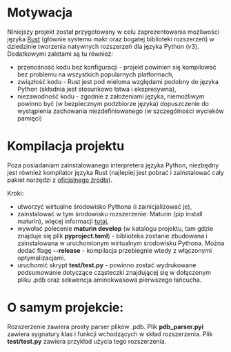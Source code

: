# Motywacja
Niniejszy projekt został przygotowany w celu zaprezentowania możliwości języka [Rust](https://www.rust-lang.org/) (głównie systemu makr oraz bogatej biblioteki rozszerzeń) w dziedzinie tworzenia
natywnych rozszerzeń dla języka Python (v3). Dodatkowymi zaletami są tu również:
- przenośność kodu bez konfiguracji - projekt powinien się kompilować bez problemu na wszystkich popularnych platformach,
- związłość kodu - Rust jest pod wieloma względami podobny do języka Python (składnia jest stosunkowo łatwa i ekspresywna),
- niezawodność kodu - zgodnie z założeniami języka, niemożliwym powinno być (w bezpiecznym podzbiorze języka) dopuszczenie do wystąpienia zachowania niezdefiniowanego (w szczególności wycieków pamięci)

# Kompilacja projektu
Poza posiadaniam zainstalowanego interpretera języka Python, niezbędny jest również kompilator języka Rust (najlepiej jest pobrać i zainstalować cały pakiet narzędzi z
[oficjalnego źródła](https://www.rust-lang.org/tools/install)).

Kroki:
- utworzyć wirtualne środowisko Pythona (i zainicjalizować je),
- zainstalować w tym środowisku rozszerzenie: Maturin (pip install maturin), więcej informacji [tutaj](https://github.com/PyO3/maturin),
- wywołać polecenie **maturin develop** (w katalogu projektu, tam gdzie znajduje się plik **pyproject.toml**) - biblioteka zostanie zbudowana i zainstalowana w 
uruchomionym wirtualnym środowisku Pythona. Można dodać flagę **--release** - kompilacja przebiegnie wtedy z włączonymi optymalizacjami.
- uruchomić skrypt **test/test.py** - powinno zostać wydrukowane podsumowanie dotyczące cząsteczki znajdującej się w dołączonym pliku .pdb oraz sekwencja aminokwasowa 
pierwszego łańcucha.

# O samym projekcie:
Rozszerzenie zawiera prosty parser plików .pdb. Plik **pdb_parser.pyi** zawiera sygnatury klas i funkcji wchodzących w skład rozszerzenia. Plik **test/test.py** zawiera
przykład użycia tego rozszerzenia.
